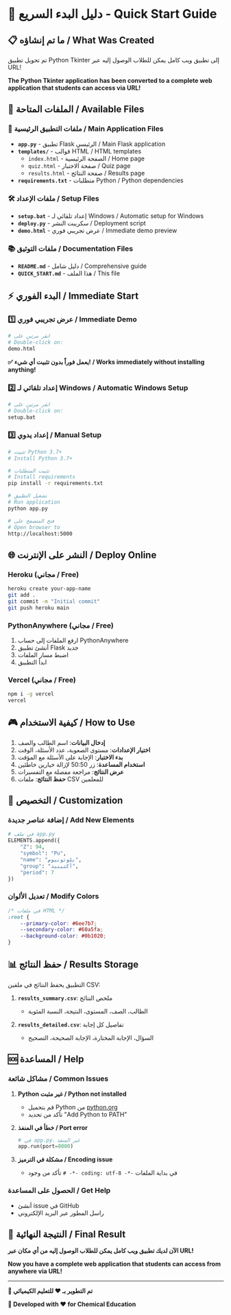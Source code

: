# 🚀 دليل البدء السريع - Quick Start Guide

## 📋 ما تم إنشاؤه / What Was Created

تم تحويل تطبيق Python Tkinter إلى تطبيق ويب كامل يمكن للطلاب الوصول إليه عبر URL!

**The Python Tkinter application has been converted to a complete web application that students can access via URL!**

## 🎯 الملفات المتاحة / Available Files

### 📁 ملفات التطبيق الرئيسية / Main Application Files
- **`app.py`** - تطبيق Flask الرئيسي / Main Flask application
- **`templates/`** - قوالب HTML / HTML templates
  - `index.html` - الصفحة الرئيسية / Home page
  - `quiz.html` - صفحة الاختبار / Quiz page
  - `results.html` - صفحة النتائج / Results page
- **`requirements.txt`** - متطلبات Python / Python dependencies

### 🛠️ ملفات الإعداد / Setup Files
- **`setup.bat`** - إعداد تلقائي لـ Windows / Automatic setup for Windows
- **`deploy.py`** - سكريبت النشر / Deployment script
- **`demo.html`** - عرض تجريبي فوري / Immediate demo preview

### 📚 ملفات التوثيق / Documentation Files
- **`README.md`** - دليل شامل / Comprehensive guide
- **`QUICK_START.md`** - هذا الملف / This file

## ⚡ البدء الفوري / Immediate Start

### 1️⃣ عرض تجريبي فوري / Immediate Demo
```bash
# انقر مرتين على
# Double-click on:
demo.html
```
**✅ يعمل فوراً بدون تثبيت أي شيء! / Works immediately without installing anything!**

### 2️⃣ إعداد تلقائي لـ Windows / Automatic Windows Setup
```bash
# انقر مرتين على
# Double-click on:
setup.bat
```

### 3️⃣ إعداد يدوي / Manual Setup
```bash
# تثبيت Python 3.7+
# Install Python 3.7+

# تثبيت المتطلبات
# Install requirements
pip install -r requirements.txt

# تشغيل التطبيق
# Run application
python app.py

# فتح المتصفح على
# Open browser to
http://localhost:5000
```

## 🌐 النشر على الإنترنت / Deploy Online

### Heroku (مجاني / Free)
```bash
heroku create your-app-name
git add .
git commit -m "Initial commit"
git push heroku main
```

### PythonAnywhere (مجاني / Free)
1. ارفع الملفات إلى حساب PythonAnywhere
2. أنشئ تطبيق Flask جديد
3. اضبط مسار الملفات
4. ابدأ التطبيق

### Vercel (مجاني / Free)
```bash
npm i -g vercel
vercel
```

## 🎮 كيفية الاستخدام / How to Use

1. **إدخال البيانات**: اسم الطالب والصف
2. **اختيار الإعدادات**: مستوى الصعوبة، عدد الأسئلة، الوقت
3. **بدء الاختبار**: الإجابة على الأسئلة مع المؤقت
4. **استخدام المساعدة**: زر 50:50 لإزالة خيارين خاطئين
5. **عرض النتائج**: مراجعة مفصلة مع التفسيرات
6. **حفظ النتائج**: ملفات CSV للمعلمين

## 🔧 التخصيص / Customization

### إضافة عناصر جديدة / Add New Elements
```python
# في ملف app.py
ELEMENTS.append({
    "Z": 94,
    "symbol": "Pu",
    "name": "بلوتونيوم",
    "group": "أكتينيد",
    "period": 7
})
```

### تعديل الألوان / Modify Colors
```css
/* في ملفات HTML */
:root {
    --primary-color: #6ee7b7;
    --secondary-color: #60a5fa;
    --background-color: #0b1020;
}
```

## 📊 حفظ النتائج / Results Storage

التطبيق يحفظ النتائج في ملفين CSV:

1. **`results_summary.csv`**: ملخص النتائج
   - الطالب، الصف، المستوى، النتيجة، النسبة المئوية

2. **`results_detailed.csv`**: تفاصيل كل إجابة
   - السؤال، الإجابة المختارة، الإجابة الصحيحة، التصحيح

## 🆘 المساعدة / Help

### مشاكل شائعة / Common Issues

1. **Python غير مثبت / Python not installed**
   - قم بتحميل Python من [python.org](https://python.org)
   - تأكد من تحديد "Add Python to PATH"

2. **خطأ في المنفذ / Port error**
   ```python
   # في app.py، غير المنفذ
   app.run(port=8000)
   ```

3. **مشكلة في الترميز / Encoding issue**
   - تأكد من وجود `# -*- coding: utf-8 -*-` في بداية الملفات

### الحصول على المساعدة / Get Help
- أنشئ issue في GitHub
- راسل المطور عبر البريد الإلكتروني

## 🎉 النتيجة النهائية / Final Result

**الآن لديك تطبيق ويب كامل يمكن للطلاب الوصول إليه من أي مكان عبر URL!**

**Now you have a complete web application that students can access from anywhere via URL!**

---

**🌟 تم التطوير بـ ❤️ للتعليم الكيميائي**

**🌟 Developed with ❤️ for Chemical Education**
